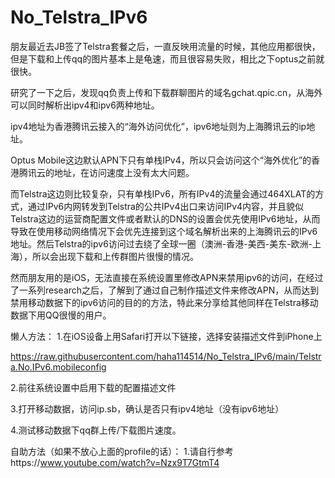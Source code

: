 # No_Telstra_IPv6
朋友最近去JB签了Telstra套餐之后，一直反映用流量的时候，其他应用都很快，但是下载和上传qq的图片基本上是龟速，而且很容易失败，相比之下optus之前就很快。

研究了一下之后，发现qq负责上传和下载群聊图片的域名gchat.qpic.cn，从海外可以同时解析出ipv4和ipv6两种地址。

ipv4地址为香港腾讯云接入的“海外访问优化”，ipv6地址则为上海腾讯云的ip地址。

Optus Mobile这边默认APN下只有单栈IPv4，所以只会访问这个“海外优化”的香港腾讯云的地址，在访问速度上没有太大问题。

而Telstra这边则比较复杂，只有单栈IPv6，所有IPv4的流量会通过464XLAT的方式，通过IPv6内网转发到Telstra的公共IPv4出口来访问IPv4内容，并且貌似Telstra这边的运营商配置文件或者默认的DNS的设置会优先使用IPv6地址，从而导致在使用移动网络情况下会优先连接到这个域名解析出来的上海腾讯云的IPv6地址。然后Telstra的ipv6访问过去绕了全球一圈（澳洲-香港-美西-美东-欧洲-上海），所以会出现下载和上传群图片很慢的情况。

然而朋友用的是iOS，无法直接在系统设置里修改APN来禁用ipv6的访问，在经过了一系列research之后，了解到了通过自己制作描述文件来修改APN，从而达到禁用移动数据下的ipv6访问的目的的方法，特此来分享给其他同样在Telstra移动数据下用QQ很慢的用户。

懒人方法：
1.在iOS设备上用Safari打开以下链接，选择安装描述文件到iPhone上

https://raw.githubusercontent.com/haha114514/No_Telstra_IPv6/main/Telstra.No.IPv6.mobileconfig

2.前往系统设置中启用下载的配置描述文件

3.打开移动数据，访问ip.sb，确认是否只有ipv4地址（没有ipv6地址）

4.测试移动数据下qq群上传/下载图片速度。

自助方法（如果不放心上面的profile的话）：
1.请自行参考https://www.youtube.com/watch?v=Nzx9T7GtmT4
